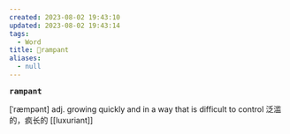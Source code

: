 ```yaml
---
created: 2023-08-02 19:43:10
updated: 2023-08-02 19:43:14
tags:
  - Word
title: 📖rampant
aliases:
  - null
---
```


<pre><strong>rampant</strong></pre>
[ˈræmpənt]
adj. growing quickly and in a way that is difficult to control 泛滥的，疯⻓的
[[luxuriant]]
